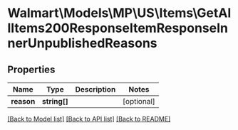# Walmart\Models\MP\US\Items\GetAllItems200ResponseItemResponseInnerUnpublishedReasons

## Properties

Name | Type | Description | Notes
------------ | ------------- | ------------- | -------------
**reason** | **string[]** |  | [optional]


[[Back to Model list]](./) [[Back to API list]](../../../../../README.md#supported-apis) [[Back to README]](../../../../../README.md)
